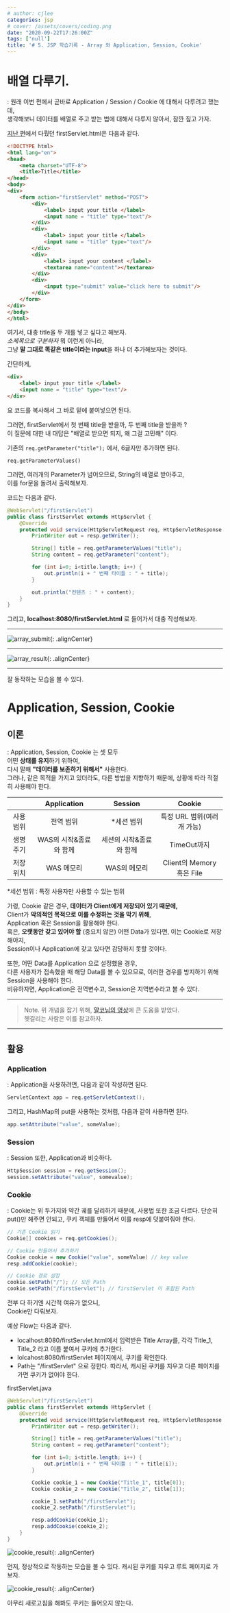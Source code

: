 ```yaml
---
# author: cjlee
categories: jsp
# cover: /assets/covers/coding.png
date: "2020-09-22T17:26:00Z"
tags: ['null']
title: '# 5. JSP 학습기록 - Array 와 Application, Session, Cookie'
---
```


# 배열 다루기.
: 원래 이번 편에서 곧바로 Application / Session / Cookie 에 대해서 다루려고 했는데,  
생각해보니 데이터를 배열로 주고 받는 법에 대해서 다루지 않아서, 잠깐 짚고 가자.

[지난 편](http://cjlee38.github.io/jsp/jsp_learning_04)에서 다뤘던 firstServlet.html은 다음과 같다.
```html
<!DOCTYPE html>
<html lang="en">
<head>
    <meta charset="UTF-8">
    <title>Title</title>
</head>
<body>
<div>
    <form action="firstServlet" method="POST">
        <div>
            <label> input your title </label>
            <input name = "title" type="text"/>
        </div>
        <div>
            <label> input your title </label>
            <input name = "title" type="text"/>
        </div>
        <div>
            <label> input your content </label>
            <textarea name="content"></textarea>
        </div>
        <div>
            <input type="submit" value="click here to submit"/>
        </div>
    </form>
</div>
</body>
</html>
```
여기서, 대충 title을 두 개를 넣고 싶다고 해보자.  
*소제목으로 구분하자* 뭐 이런게 아니라,   
그냥 **말 그대로 똑같은 title이라는 input**을 하나 더 추가해보자는 것이다.

간단하게, 

```html
<div>
    <label> input your title </label>
    <input name = "title" type="text"/>
</div>

```
요 코드를 복사해서 그 바로 밑에 붙여넣으면 된다.

그러면, firstServlet에서 첫 번째 title을 받을까, 두 번째 title을 받을까 ?  
이 질문에 대한 내 대답은 "배열로 받으면 되지, 왜 그걸 고민해" 이다.

기존의 `req.getParameter("title");` 에서, 6글자만 추가하면 된다.  

`req.getParameterValues()`  

그러면, 여러개의 Parameter가 넘어오므로, String의 배열로 받아주고,  
이를 for문을 돌려서 출력해보자.

코드는 다음과 같다.

```java
@WebServlet("/firstServlet")
public class firstServlet extends HttpServlet {
    @Override
    protected void service(HttpServletRequest req, HttpServletResponse resp) throws ServletException, IOException {
        PrintWriter out = resp.getWriter();

        String[] title = req.getParameterValues("title");
        String content = req.getParameter("content");

        for (int i=0; i<title.length; i++) {
            out.println(i + " 번째 타이틀 : " + title);
        }

        out.println("컨텐츠 : " + content);
    }
}

```

그리고, **localhost:8080/firstServlet.html** 로 들어가서 대충 작성해보자.  

---

![array_submit](/assets/images/2020-09-22-19-55-14_2020-09-22-jsp_learning_05.md.png){: .alignCenter}

---

![array_result](/assets/images/2020-09-22-19-55-02_2020-09-22-jsp_learning_05.md.png){: .alignCenter}

---

잘 동작하는 모습을 볼 수 있다.

# Application, Session, Cookie
## 이론
: Application, Session, Cookie 는 셋 모두   
어떤 **상태를 유지**하기 위하여,   
다시 말해 **"데이터를 보존하기 위해서"** 사용한다.    
그러나, 같은 목적을 가지고 있더라도, 다른 방법을 지향하기 때문에, 상황에 따라 적절히 사용해야 한다.


| |Application|Session|Cookie|
|:--:|:--:|:--:|:--:|
|사용범위| 전역 범위 | *세션 범위 | 특정 URL 범위(여러 개 가능) |
|생명주기| WAS의 시작&종료와 함께 | 세션의 시작&종료와 함께 | TimeOut까지 |
|저장위치| WAS 메모리 | WAS의 메모리 | Client의 Memory 혹은 File |

*세션 범위 : 특정 사용자만 사용할 수 있는 범위

가령, Cookie 같은 경우, **데이터가 Client에게 저장되어 있기 때문에,**  
Client가 **악의적인 목적으로 이를 수정하는 것을 막기 위해**,  
Application 혹은 Session을 활용해야 한다.  
혹은, **오랫동안 갖고 있어야 할** (중요치 않은) 어떤 Data가 있다면, 이는 Cookie로 저장해야지,   
Session이나 Application에 갖고 있다면 감당하지 못할 것이다.  

또한, 어떤 Data를 Application 으로 설정했을 경우,  
다른 사용자가 접속했을 때 해당 Data를 볼 수 있으므로, 이러한 경우를 방지하기 위해  
Session을 사용해야 한다.  
비유하자면, Application은 전역변수고, Session은 지역변수라고 볼 수 있다.

___ 

> Note. 위 개념을 잡기 위해, [얄코님의 영상](https://youtu.be/OpoVuwxGRDI)에 큰 도움을 받았다.  
> 헷갈리는 사람은 이를 참고하자.

---

## 활용
### Application
: Application을 사용하려면, 다음과 같이 작성하면 된다.  
```java
ServletContext app = req.getServletContext();
```
그리고, HashMap의 put을 사용하는 것처럼, 다음과 같이 사용하면 된다.  
```java
app.setAttribute("value", someValue);
```

### Session
: Session 또한, Application과 비슷하다.
```java
HttpSession session = req.getSession();
session.setAttribute("value", somevalue);
```

### Cookie
: Cookie는 위 두가지와 약간 궤를 달리하기 때문에, 사용법 또한 조금 다르다.
단순히 put()만 해주면 안되고, 쿠키 객체를 만들어서 이를 resp에 덧붙여줘야 한다.
```java
// 기존 Cookie 읽기
Cookie[] cookies = req.getCookies();

// Cookie 만들어서 추가하기
Cookie cookie = new Cookie("value", someValue) // key value
resp.addCookie(cookie);

// Cookie 경로 설정
cookie.setPath("/"); // 모든 Path
cookie.setPath("/firstServlet"); // firstServlet 이 포함된 Path
```

전부 다 하기엔 시간적 여유가 없으니,  
Cookie만 다뤄보자.

예상 Flow는 다음과 같다.

* localhost:8080/firstServlet.html에서 입력받은 Title Array를, 각각 Title_1, Title_2 라고 이름 붙여서 쿠키에 추가한다.
* lolcahost:8080/firstServlet 페이지에서, 쿠키를 확인한다.
* Path는 "/firstServlet" 으로 정한다. 따라서, 캐시된 쿠키를 지우고 다른 페이지를 가면 쿠키가 없어야 한다.

firstServlet.java
```java
@WebServlet("/firstServlet")
public class firstServlet extends HttpServlet {
    @Override
    protected void service(HttpServletRequest req, HttpServletResponse resp) throws ServletException, IOException {
        PrintWriter out = resp.getWriter();

        String[] title = req.getParameterValues("title");
        String content = req.getParameter("content");

        for (int i=0; i<title.length; i++) {
            out.println(i + " 번째 타이틀 : " + title[i]);
        }

        Cookie cookie_1 = new Cookie("Title_1", title[0]);
        Cookie cookie_2 = new Cookie("Title_2", title[1]);

        cookie_1.setPath("/firstServlet");
        cookie_2.setPath("/firstServlet");

        resp.addCookie(cookie_1);
        resp.addCookie(cookie_2);
    }
}
```

![cookie_result](/assets/images/2020-09-22-20-34-59_2020-09-22-jsp_learning_05.md.png){: .alignCenter}

먼저, 정상적으로 작동하는 모습을 볼 수 있다.
캐시된 쿠키를 지우고 루트 페이지로 가보자.

![cookie_result](/assets/images/2020-09-22-20-37-41_2020-09-22-jsp_learning_05.md.png){: .alignCenter}

아무리 새로고침을 해봐도 쿠키는 들어오지 않는다.

